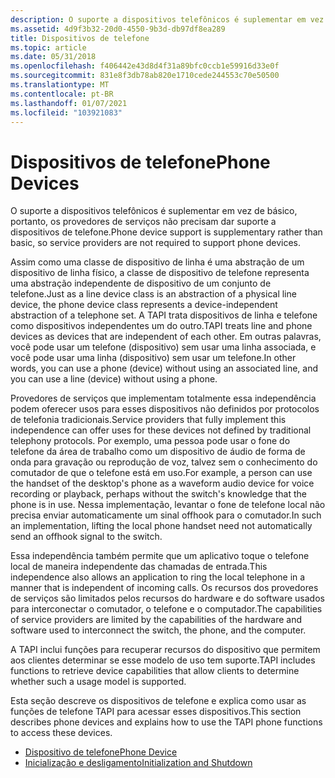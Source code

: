 ```yaml
---
description: O suporte a dispositivos telefônicos é suplementar em vez de básico, portanto, os provedores de serviços não precisam dar suporte a dispositivos de telefone.
ms.assetid: 4d9f3b32-20d0-4550-9b3d-db97df8ea289
title: Dispositivos de telefone
ms.topic: article
ms.date: 05/31/2018
ms.openlocfilehash: f406442e43d8d4f31a89bfc0ccb1e59916d33e0f
ms.sourcegitcommit: 831e8f3db78ab820e1710cede244553c70e50500
ms.translationtype: MT
ms.contentlocale: pt-BR
ms.lasthandoff: 01/07/2021
ms.locfileid: "103921083"
---
```

# <a name="phone-devices"></a><span data-ttu-id="b1699-103">Dispositivos de telefone</span><span class="sxs-lookup"><span data-stu-id="b1699-103">Phone Devices</span></span>

<span data-ttu-id="b1699-104">O suporte a dispositivos telefônicos é suplementar em vez de básico, portanto, os provedores de serviços não precisam dar suporte a dispositivos de telefone.</span><span class="sxs-lookup"><span data-stu-id="b1699-104">Phone device support is supplementary rather than basic, so service providers are not required to support phone devices.</span></span>

<span data-ttu-id="b1699-105">Assim como uma classe de dispositivo de linha é uma abstração de um dispositivo de linha físico, a classe de dispositivo de telefone representa uma abstração independente de dispositivo de um conjunto de telefone.</span><span class="sxs-lookup"><span data-stu-id="b1699-105">Just as a line device class is an abstraction of a physical line device, the phone device class represents a device-independent abstraction of a telephone set.</span></span> <span data-ttu-id="b1699-106">A TAPI trata dispositivos de linha e telefone como dispositivos independentes um do outro.</span><span class="sxs-lookup"><span data-stu-id="b1699-106">TAPI treats line and phone devices as devices that are independent of each other.</span></span> <span data-ttu-id="b1699-107">Em outras palavras, você pode usar um telefone (dispositivo) sem usar uma linha associada, e você pode usar uma linha (dispositivo) sem usar um telefone.</span><span class="sxs-lookup"><span data-stu-id="b1699-107">In other words, you can use a phone (device) without using an associated line, and you can use a line (device) without using a phone.</span></span>

<span data-ttu-id="b1699-108">Provedores de serviços que implementam totalmente essa independência podem oferecer usos para esses dispositivos não definidos por protocolos de telefonia tradicionais.</span><span class="sxs-lookup"><span data-stu-id="b1699-108">Service providers that fully implement this independence can offer uses for these devices not defined by traditional telephony protocols.</span></span> <span data-ttu-id="b1699-109">Por exemplo, uma pessoa pode usar o fone do telefone da área de trabalho como um dispositivo de áudio de forma de onda para gravação ou reprodução de voz, talvez sem o conhecimento do comutador de que o telefone está em uso.</span><span class="sxs-lookup"><span data-stu-id="b1699-109">For example, a person can use the handset of the desktop's phone as a waveform audio device for voice recording or playback, perhaps without the switch's knowledge that the phone is in use.</span></span> <span data-ttu-id="b1699-110">Nessa implementação, levantar o fone de telefone local não precisa enviar automaticamente um sinal offhook para o comutador.</span><span class="sxs-lookup"><span data-stu-id="b1699-110">In such an implementation, lifting the local phone handset need not automatically send an offhook signal to the switch.</span></span>

<span data-ttu-id="b1699-111">Essa independência também permite que um aplicativo toque o telefone local de maneira independente das chamadas de entrada.</span><span class="sxs-lookup"><span data-stu-id="b1699-111">This independence also allows an application to ring the local telephone in a manner that is independent of incoming calls.</span></span> <span data-ttu-id="b1699-112">Os recursos dos provedores de serviços são limitados pelos recursos do hardware e do software usados para interconectar o comutador, o telefone e o computador.</span><span class="sxs-lookup"><span data-stu-id="b1699-112">The capabilities of service providers are limited by the capabilities of the hardware and software used to interconnect the switch, the phone, and the computer.</span></span>

<span data-ttu-id="b1699-113">A TAPI inclui funções para recuperar recursos do dispositivo que permitem aos clientes determinar se esse modelo de uso tem suporte.</span><span class="sxs-lookup"><span data-stu-id="b1699-113">TAPI includes functions to retrieve device capabilities that allow clients to determine whether such a usage model is supported.</span></span>

<span data-ttu-id="b1699-114">Esta seção descreve os dispositivos de telefone e explica como usar as funções de telefone TAPI para acessar esses dispositivos.</span><span class="sxs-lookup"><span data-stu-id="b1699-114">This section describes phone devices and explains how to use the TAPI phone functions to access these devices.</span></span>

-   [<span data-ttu-id="b1699-115">Dispositivo de telefone</span><span class="sxs-lookup"><span data-stu-id="b1699-115">Phone Device</span></span>](phone-device-elements.md)
-   [<span data-ttu-id="b1699-116">Inicialização e desligamento</span><span class="sxs-lookup"><span data-stu-id="b1699-116">Initialization and Shutdown</span></span>](initialization-and-shutdown.md)

 

 



